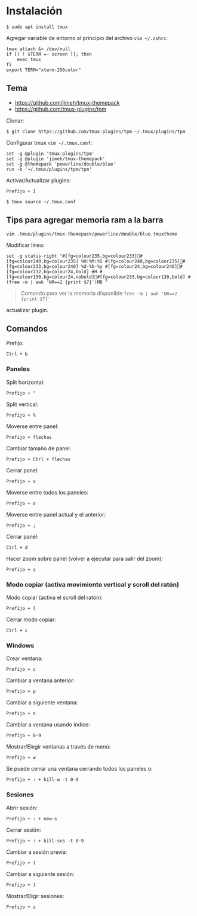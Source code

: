 # Instalación

```
$ sudo apt install tmux
```

Agregar variable de entorno al principio del archivo `vim ~/.zshrc`:
```
tmux attach &> /dev/null
if [[ ! $TERM =~ screen ]]; then
    exec tmux
fi
export TERM="xterm-256color"
```

## Tema

- https://github.com/jimeh/tmux-themepack
- https://github.com/tmux-plugins/tpm

Clonar:
```
$ git clone https://github.com/tmux-plugins/tpm ~/.tmux/plugins/tpm
```

Configurar tmux `vim ~/.tmux.conf`:
```
set -g @plugin 'tmux-plugins/tpm'
set -g @plugin 'jimeh/tmux-themepack'
set -g @themepack 'powerline/double/blue'
run -b '~/.tmux/plugins/tpm/tpm'
```

Activar/Actualizar plugins:
```
Prefijo + I
```
```
$ tmux source ~/.tmux.conf
```

## Tips para agregar memoria ram a la barra
```
vim .tmux/plugins/tmux-themepack/powerline/double/blue.tmuxtheme
```

Modificar línea:
```
set -g status-right "#[fg=colour235,bg=colour233]#[fg=colour240,bg=colour235] %H:%M:%S #[fg=colour240,bg=colour235]#[fg=colour233,bg=colour240] %d-%b-%y #[fg=colour24,bg=colour240]#[fg=colour232,bg=colour24,bold] #H #[fg=colour130,bg=colour24,nobold]#[fg=colour233,bg=colour130,bold] #(free -m | awk 'NR==2 {print $7}')MB "
```

> Comando para ver la memoria disponible `free -m | awk 'NR==2 {print $7}'`

actualizar plugin.

## Comandos

Prefijo:
```
Ctrl + b
```

### Paneles

Split horizontal:
```
Prefijo + "
```

Split vertical:
```
Prefijo + %
```

Moverse entre panel:
```
Prefijo + flechas
```

Cambiar tamaño de panel:
```
Prefijo + Ctrl + flechas
```

Cerrar panel:
```
Prefijo + x
```

Moverse entre todos los paneles:
```
Prefijo + o
```

Moverse entre panel actual y el anterior:
```
Prefijo + ;
```

Cerrar panel:
```
Ctrl + d
```

Hacer zoom sobre panel (volver a ejecutar para salir del zoom):
```
Prefijo + z
```

### Modo copiar (activa movimiento vertical y scroll del ratón)

Modo copiar (activa el scroll del ratón):
```
Prefijo + [
```

Cerrar modo copiar:
```
Ctrl + c
```

### Windows

Crear ventana:
```
Prefijo + c
```

Cambiar a ventana anterior:
```
Prefijo + p
```

Cambiar a siguiente ventana:
```
Prefijo + n
```

Cambiar a ventana usando índice:
```
Prefijo + 0-9
```

Mostrar/Elegir ventanas a través de menú:
```
Prefijo + w
```

Se puede cerrar una ventana cerrando todos los paneles o:
```
Prefijo + : + kill-w -t 0-9
```

### Sesiones

Abrir sesión:
```
Prefijo + : + new-s
```

Cerrar sesión:
```
Prefijo + : + kill-ses -t 0-9
```

Cambiar a sesión previa:
```
Prefijo + (
```

Cambiar a siguiente sesión:
```
Prefijo + )
```

Mostrar/Eligir sesiones:
```
Prefijo + s
```
